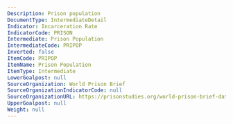 ```yaml
---
Description: Prison population
DocumentType: IntermediateDetail
Indicator: Incarceration Rate
IndicatorCode: PRISON
Intermediate: Prison Population
IntermediateCode: PRIPOP
Inverted: false
ItemCode: PRIPOP
ItemName: Prison Population
ItemType: Intermediate
LowerGoalpost: null
SourceOrganization: World Prison Brief
SourceOrganizationIndicatorCode: null
SourceOrganizationURL: https://prisonstudies.org/world-prison-brief-data
UpperGoalpost: null
Weight: null
---
```


